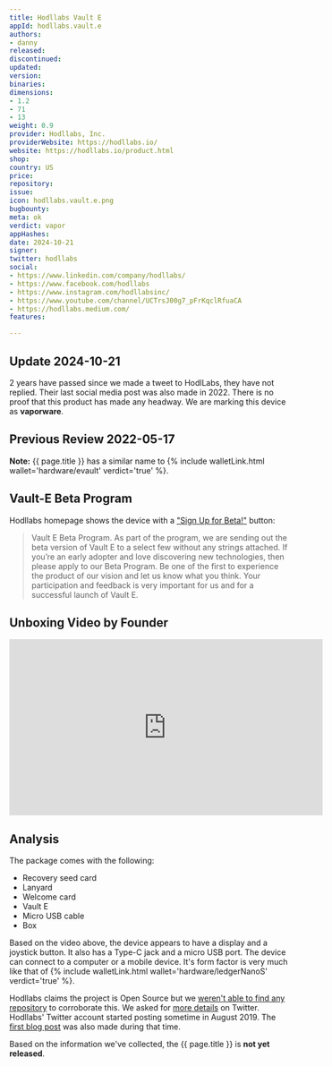 ```yaml
---
title: Hodllabs Vault E
appId: hodllabs.vault.e
authors:
- danny
released: 
discontinued: 
updated: 
version: 
binaries: 
dimensions:
- 1.2
- 71
- 13
weight: 0.9
provider: Hodllabs, Inc.
providerWebsite: https://hodllabs.io/
website: https://hodllabs.io/product.html
shop: 
country: US
price: 
repository: 
issue: 
icon: hodllabs.vault.e.png
bugbounty: 
meta: ok
verdict: vapor
appHashes: 
date: 2024-10-21
signer: 
twitter: hodllabs
social:
- https://www.linkedin.com/company/hodllabs/
- https://www.facebook.com/hodllabs
- https://www.instagram.com/hodllabsinc/
- https://www.youtube.com/channel/UCTrsJ00g7_pFrKqclRfuaCA
- https://hodllabs.medium.com/
features: 

---
```


## Update 2024-10-21

2 years have passed since we made a tweet to HodlLabs, they have not replied. Their last social media post was also made in 2022. There is no proof that this product has made any headway. We are marking this device as **vaporware**.

## Previous Review 2022-05-17

**Note:** {{ page.title }} has a similar name to {% include walletLink.html wallet='hardware/evault' verdict='true' %}.

## Vault-E Beta Program 

Hodllabs homepage shows the device with a ["Sign Up for Beta!"](https://hodllabs.io/betaprogram.html) button:

> Vault E Beta Program. As part of the program, we are sending out the beta version of Vault E to a select few without any strings attached. If you’re an early adopter and love discovering new technologies, then please apply to our Beta Program. Be one of the first to experience the product of our vision and let us know what you think. Your participation and feedback is very important for us and for a successful launch of Vault E.

## Unboxing Video by Founder

<iframe width="560" height="315" src="https://www.youtube.com/embed/gGtT1KmZ2v4" title="YouTube video player" frameborder="0" allow="accelerometer; autoplay; clipboard-write; encrypted-media; gyroscope; picture-in-picture" allowfullscreen></iframe>

## Analysis 

The package comes with the following: 

- Recovery seed card
- Lanyard
- Welcome card
- Vault E
- Micro USB cable
- Box

Based on the video above, the device appears to have a display and a joystick button. It also has a Type-C jack and a micro USB port. The device can connect to a computer or a mobile device. It's form factor is very much like that of {% include walletLink.html wallet='hardware/ledgerNanoS' verdict='true' %}. 

Hodllabs claims the project is Open Source but we [weren't able to find any repository](https://github.com/orgs/hodllabs/repositories) to corroborate this. We asked for [more details](https://twitter.com/BitcoinWalletz/status/1526404072332398592) on Twitter. Hodllabs' Twitter account started posting sometime in August 2019. The [first blog post](https://hodllabs.io/blog.html) was also made during that time.

Based on the information we've collected, the {{ page.title }} is **not yet released**. 






